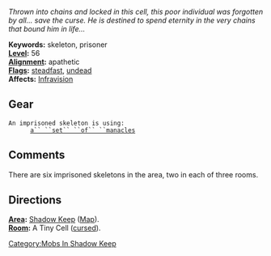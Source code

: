 *Thrown into chains and locked in this cell, this poor individual was
forgotten by all... save the curse. He is destined to spend eternity in
the very chains that bound him in life...*

**Keywords:** skeleton, prisoner  
**[Level](Level "wikilink"):** 56  
**[Alignment](Alignment "wikilink"):** apathetic  
**[Flags](:Category:Mob_Types.md "wikilink"):**
[steadfast](Sentinel_Mobs.md "wikilink"),
[undead](Undead_Mobs.md "wikilink")  
**Affects:** [Infravision](Infravision "wikilink")

## Gear

`An imprisoned skeleton is using:`  
<worn on feet>`      `[`a`` ``set`` ``of`` ``manacles`](Set_Of_Manacles.md "wikilink")

## Comments

There are six imprisoned skeletons in the area, two in each of three
rooms.

## Directions

**[Area](:Category:_Areas.md "wikilink"):** [Shadow
Keep](:Category:_Shadow_Keep.md "wikilink")
([Map](Shadow_Keep_Map.md "wikilink")).  
**[Room](:Category:_Rooms.md "wikilink"):** A Tiny Cell
([cursed](Cursed_Rooms.md "wikilink")).  

[Category:Mobs In Shadow Keep](Category:Mobs_In_Shadow_Keep "wikilink")
